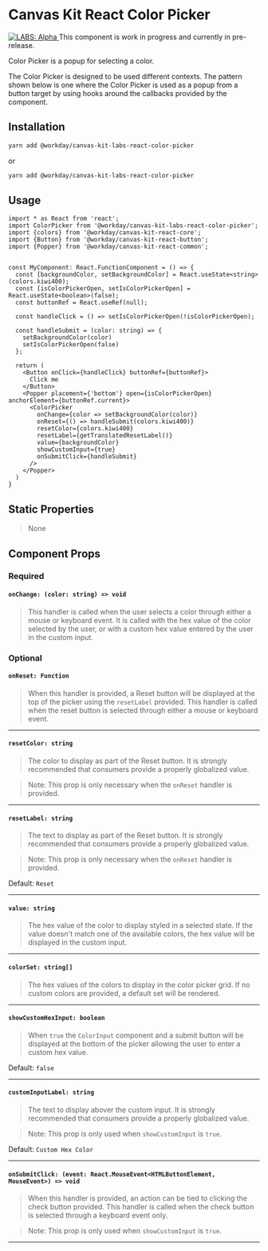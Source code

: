 # Canvas Kit React Color Picker

<a href="https://github.com/Workday/canvas-kit/tree/master/modules/_labs/README.md">
  <img src="https://img.shields.io/badge/LABS-alpha-orange" alt="LABS: Alpha" />
</a>  This component is work in progress and currently in pre-release.

Color Picker is a popup for selecting a color.

The Color Picker is designed to be used different contexts. The pattern shown below is one where the
Color Picker is used as a popup from a button target by using hooks around the callbacks provided by
the component.

## Installation

```sh
yarn add @workday/canvas-kit-labs-react-color-picker
```

or

```sh
yarn add @workday/canvas-kit-labs-react-color-picker
```

## Usage

```tsx
import * as React from 'react';
import ColorPicker from '@workday/canvas-kit-labs-react-color-picker';
import {colors} from '@workday/canvas-kit-react-core';
import {Button} from '@workday/canvas-kit-react-button';
import {Popper} from '@workday/canvas-kit-react-common';


const MyComponent: React.FunctionComponent = () => {
  const [backgroundColor, setBackgroundColor] = React.useState<string>(colors.kiwi400);
  const [isColorPickerOpen, setIsColorPickerOpen] = React.useState<boolean>(false);
  const buttonRef = React.useRef(null);

  const handleClick = () => setIsColorPickerOpen(!isColorPickerOpen);

  const handleSubmit = (color: string) => {
    setBackgroundColor(color)
    setIsColorPickerOpen(false)
  };

  return (
    <Button onClick={handleClick} buttonRef={buttonRef}>
      Click me
    </Button>
    <Popper placement={'bottom'} open={isColorPickerOpen} anchorElement={buttonRef.current}>
      <ColorPicker
        onChange={color => setBackgroundColor(color)}
        onReset={() => handleSubmit(colors.kiwi400)}
        resetColor={colors.kiwi400}
        resetLabel={getTranslatedResetLabel()}
        value={backgroundColor}
        showCustomInput={true}
        onSubmitClick={handleSubmit}
      />
    </Popper>
  )
}
```

## Static Properties

> None

## Component Props

### Required

#### `onChange: (color: string) => void`

> This handler is called when the user selects a color through either a mouse or keyboard event. It
> is called with the hex value of the color selected by the user, or with a custom hex value entered
> by the user in the custom input.

### Optional

#### `onReset: Function`

> When this handler is provided, a Reset button will be displayed at the top of the picker using the
> `resetLabel` provided. This handler is called when the reset button is selected through either a
> mouse or keyboard event.

---

#### `resetColor: string`

> The color to display as part of the Reset button. It is strongly recommended that consumers
> provide a properly globalized value.

> Note: This prop is only necessary when the `onReset` handler is provided.

---

#### `resetLabel: string`

> The text to display as part of the Reset button. It is strongly recommended that consumers provide
> a properly globalized value.

> Note: This prop is only necessary when the `onReset` handler is provided.

Default: `Reset`

---

#### `value: string`

> The hex value of the color to display styled in a selected state. If the value doesn't match one
> of the available colors, the hex value will be displayed in the custom input.

---

#### `colorSet: string[]`

> The hex values of the colors to display in the color picker grid. If no custom colors are
> provided, a default set will be rendered.

---

#### `showCustomHexInput: boolean`

> When `true` the `ColorInput` component and a submit button will be displayed at the bottom of the
> picker allowing the user to enter a custom hex value.

Default: `false`

---

#### `customInputLabel: string`

> The text to display abover the custom input. It is strongly recommended that consumers provide a
> properly globalized value.

> Note: This prop is only used when `showCustomInput` is `true`.

Default: `Custom Hex Color`

---

#### `onSubmitClick: (event: React.MouseEvent<HTMLButtonElement, MouseEvent>) => void`

> When this handler is provided, an action can be tied to clicking the check button provided. This
> handler is called when the check button is selected through a keyboard event only.

> Note: This prop is only used when `showCustomInput` is `true`.

---
